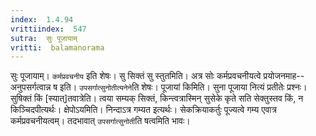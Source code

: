 ```yaml
---
index:  1.4.94
vrittiindex:  547
sutra:  सुः पूजायाम्
vritti:  balamanorama 
---
```


सुः पूजायाम्। `कर्मप्रवचनीय` इति शेषः। सु सिक्तं सु स्तुतमिति। अत्र सोः कर्मप्रवचनीयत्वे प्रयोजनमाह--अनुपसर्गत्वान्न ष इति। `उपसर्गात्सुनोतीत्यनेने`ति शेषः। पूजायां किमिति। सुना पूजाया नित्यं प्रतीतेः प्रश्नः। सुषिक्तं किं [स्यात्]तवात्रेति। त्वया सम्यक् सिक्तं, किन्त्वत्रास्मिन् सुसेके कृते सति सेक्तुस्तव किं, न किञ्चिदपीत्यर्थः। क्षेपोऽयमिति। निन्दाऽत्र गम्यत इत्यर्थः। सेकक्रियाकर्तुः पूज्यत्वे गम्य एवात्र कर्मप्रवचनीयत्वम्। तदभावात् `उपसर्गात्सुनोती`ति षत्वमिति भावः।

